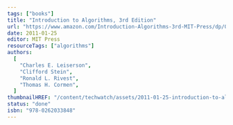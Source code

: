 ```yaml
---
tags: ["books"]
title: "Introduction to Algorithms, 3rd Edition"
url: "https://www.amazon.com/Introduction-Algorithms-3rd-MIT-Press/dp/0262033844"
date: 2011-01-25
editor: MIT Press
resourceTags: ["algorithms"]
authors:
  [
    "Charles E. Leiserson",
    "Clifford Stein",
    "Ronald L. Rivest",
    "Thomas H. Cormen",
  ]
thumbnailHREF: "/content/techwatch/assets/2011-01-25-introduction-to-algorithms-3rd-edition.webp"
status: "done"
isbn: "978-0262033848"
---
```


